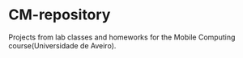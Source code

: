# CM-repository
Projects from lab classes and homeworks for the Mobile Computing course(Universidade de Aveiro). 